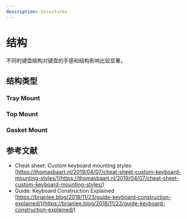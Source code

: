 ```yaml
---
description: Structures
---
```


# 结构

不同的键盘结构对键盘的手感和结构影响比较显著。

## 结构类型

### Tray Mount

### Top Mount

### Gasket Mount

## 参考文献

* Cheat sheet: Custom keyboard mounting styles [https://thomasbaart.nl/2019/04/07/cheat-sheet-custom-keyboard-mounting-styles/](https://thomasbaart.nl/2019/04/07/cheat-sheet-custom-keyboard-mounting-styles/)
* Guide: Keyboard Construction Explained [https://brianlee.blog/2018/11/23/guide-keyboard-construction-explained/](https://brianlee.blog/2018/11/23/guide-keyboard-construction-explained/)

